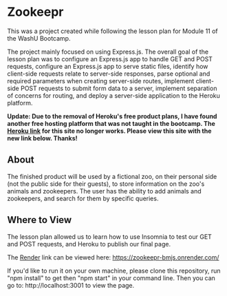 # Zookeepr

This was a project created while following the lesson plan for Module 11 of the WashU Bootcamp.

The project mainly focused on using Express.js. The overall goal of the lesson plan was to configure an Express.js app to handle GET and POST requests, configure an Express.js app to serve static files, identify how client-side requests relate to server-side responses, parse optional and required parameters when creating server-side routes, implement client-side POST requests to submit form data to a server, implement separation of concerns for routing, and deploy a server-side application to the Heroku platform.

**Update: Due to the removal of Heroku's free product plans, I have found another free hosting platform that was not taught in the bootcamp. The [Heroku link](https://bref-baguette-24874.herokuapp.com/) for this site no longer works. Please view this site with the new link below. Thanks!**

## About

The finished product will be used by a fictional zoo, on their personal side (not the public side for their guests), to store information on the zoo's animals and zookeepers. The user has the ability to add animals and zookeepers, and search for them by specific queries.

## Where to View

The lesson plan allowed us to learn how to use Insomnia to test our GET and POST requests, and Heroku to publish our final page.

The [Render](https://render.com/) link can be viewed here:
https://zookeepr-bmjs.onrender.com/

If you'd like to run it on your own machine, please clone this repository, run "npm install" to get then "npm start" in your command line. Then you can go to: http://localhost:3001 to view the page.

